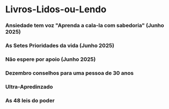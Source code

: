 # Livros-Lidos-ou-Lendo

### Ansiedade tem voz "Aprenda a cala-la com sabedoria" (Junho 2025)

### As Setes Prioridades da vida (Junho 2025)

### Não espere por apoio (Junho 2025)

### Dezembro conselhos para uma pessoa de 30 anos

### Ultra-Apredinzado

### As 48 leis do poder

